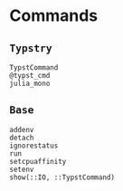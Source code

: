 
# Commands

## `Typstry`

```@docs
TypstCommand
@typst_cmd
julia_mono
```

## `Base`

```@docs
addenv
detach
ignorestatus
run
setcpuaffinity
setenv
show(::IO, ::TypstCommand)
```
